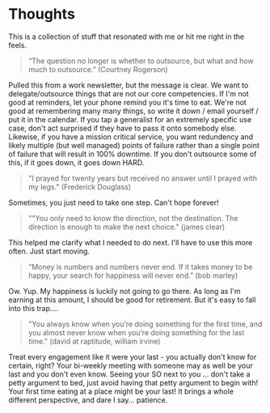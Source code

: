 # Thoughts

This is a collection of stuff that resonated with me or hit me right in the feels.

> “The question no longer is whether to outsource, but what and how much to outsource.” (Courtney Rogerson)

Pulled this from a work newsletter, but the message is clear. We want to delegate/outsource things that are not our core competencies.
If I'm not good at reminders, let your phone remind you it's time to eat. We're not good at remembering many many things, so write it down / email yourself / put it in the calendar.
If you tap a generalist for an extremely specific use case, don't act surprised if they have to pass it onto somebody else.
Likewise, if you have a mission critical service, you want redundency and likely multiple (but well managed) points of failure rather than a single point of failure that will result in 100% downtime. If you don't outsource some of this, if it goes down, it goes down HARD.

> "I prayed for twenty years but received no answer until I prayed with my legs." (Frederick Douglass)

Sometimes, you just need to take one step. Can't hope forever! 

> ""You only need to know the direction, not the destination. The direction is enough to make the next choice." (james clear)

This helped me clarify what I needed to do next. I'll have to use this more often. Just start moving. 

> “Money is numbers and numbers never end. If it takes money to be happy, your search for happiness will never end.” (bob marley) 

Ow. Yup. My happiness is luckily not going to go there. As long as I'm earning at this amount, I should be good for retirement. But it's easy to fall into this trap....

> "You always know when you’re doing something for the first time, and you almost never know when you’re doing something for the last time." (david at raptitude, william irvine)

Treat every engagement like it were your last - you actually don't know for certain, right? Your bi-weekly meeting with someone may as well be your last and you don't even know. Seeing your SO next to you ... don't take a petty argument to bed, just avoid having that petty argument to begin with! Your first time eating at a place might be your last! It brings a whole different perspective, and dare I say... patience.



